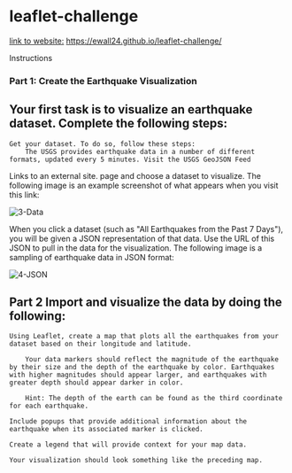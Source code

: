 # leaflet-challenge      

<u>link to website:</u> 
https://ewall24.github.io/leaflet-challenge/

Instructions

### Part 1: Create the Earthquake Visualization 

## Your first task is to visualize an earthquake dataset. Complete the following steps:

    Get your dataset. To do so, follow these steps:
        The USGS provides earthquake data in a number of different formats, updated every 5 minutes. Visit the USGS GeoJSON Feed 

Links to an external site. page and choose a dataset to visualize. The following image is an example screenshot of what appears when you visit this link:

![3-Data](https://github.com/user-attachments/assets/026672da-1c2e-4aa1-a806-58569c3f2cd5) 

When you click a dataset (such as "All Earthquakes from the Past 7 Days"), you will be given a JSON representation of that data. Use the URL of this JSON to pull in the data for the visualization. The following image is a sampling of earthquake data in JSON format: 

![4-JSON](https://github.com/user-attachments/assets/ed76d417-5578-481b-b520-2e05b1c7b533)



## Part 2 Import and visualize the data by doing the following:

    Using Leaflet, create a map that plots all the earthquakes from your dataset based on their longitude and latitude.

        Your data markers should reflect the magnitude of the earthquake by their size and the depth of the earthquake by color. Earthquakes with higher magnitudes should appear larger, and earthquakes with greater depth should appear darker in color.

        Hint: The depth of the earth can be found as the third coordinate for each earthquake.

    Include popups that provide additional information about the earthquake when its associated marker is clicked.

    Create a legend that will provide context for your map data.

    Your visualization should look something like the preceding map.







